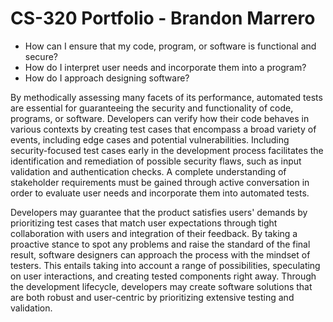 # CS-320 Portfolio - Brandon Marrero

- How can I ensure that my code, program, or software is functional and secure?
- How do I interpret user needs and incorporate them into a program?
- How do I approach designing software?

By methodically assessing many facets of its performance, automated tests are essential for guaranteeing the security and functionality of code, programs, or software. Developers can verify how their code behaves in various contexts by creating test cases that encompass a broad variety of events, including edge cases and potential vulnerabilities. Including security-focused test cases early in the development process facilitates the identification and remediation of possible security flaws, such as input validation and authentication checks. A complete understanding of stakeholder requirements must be gained through active conversation in order to evaluate user needs and incorporate them into automated tests.

Developers may guarantee that the product satisfies users' demands by prioritizing test cases that match user expectations through tight collaboration with users and integration of their feedback. By taking a proactive stance to spot any problems and raise the standard of the final result, software designers can approach the process with the mindset of testers. This entails taking into account a range of possibilities, speculating on user interactions, and creating tested components right away. Through the development lifecycle, developers may create software solutions that are both robust and user-centric by prioritizing extensive testing and validation.
